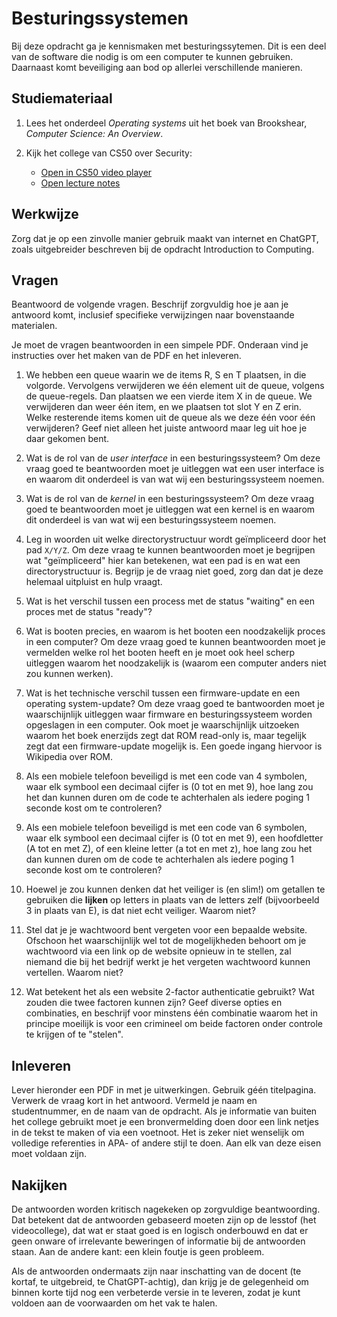 # Besturingssystemen

Bij deze opdracht ga je kennismaken met besturingssytemen. Dit is een deel van de software die nodig is om een computer te kunnen gebruiken. Daarnaast komt beveiliging aan bod op allerlei verschillende manieren.

## Studiemateriaal

1.  Lees het onderdeel *Operating systems* uit het boek van Brookshear, *Computer Science: An Overview*.

2.  Kijk het college van CS50 over Security:

    - [Open in CS50 video player](https://video.cs50.io/Kuy4cEXpXEE?start=983)
    - [Open lecture notes](https://cs50.harvard.edu/college/2022/spring/notes/cybersecurity/)

## Werkwijze

Zorg dat je op een zinvolle manier gebruik maakt van internet en ChatGPT, zoals uitgebreider beschreven bij de opdracht Introduction to Computing.

## Vragen

Beantwoord de volgende vragen. Beschrijf zorgvuldig hoe je aan je antwoord komt, inclusief specifieke verwijzingen naar bovenstaande materialen.

Je moet de vragen beantwoorden in een simpele PDF. Onderaan vind je instructies over het maken van de PDF en het inleveren.

1.  We hebben een queue waarin we de items R, S en T plaatsen, in die volgorde. Vervolgens verwijderen we één element uit de queue, volgens de queue-regels. Dan plaatsen we een vierde item X in de queue. We verwijderen dan weer één item, en we plaatsen tot slot Y en Z erin. Welke resterende items komen uit de queue als we deze één voor één verwijderen? Geef niet alleen het juiste antwoord maar leg uit hoe je daar gekomen bent.

2.  Wat is de rol van de *user interface* in een besturingssysteem? Om deze vraag goed te beantwoorden moet je uitleggen wat een user interface is en waarom dit onderdeel is van wat wij een besturingssysteem noemen.

3.  Wat is de rol van de *kernel* in een besturingssysteem? Om deze vraag goed te beantwoorden moet je uitleggen wat een kernel is en waarom dit onderdeel is van wat wij een besturingssysteem noemen.

4.  Leg in woorden uit welke directorystructuur wordt geïmpliceerd door het pad `X/Y/Z`. Om deze vraag te kunnen beantwoorden moet je begrijpen wat "geïmpliceerd" hier kan betekenen, wat een pad is en wat een directorystructuur is. Begrijp je de vraag niet goed, zorg dan dat je deze helemaal uitpluist en hulp vraagt.

5.  Wat is het verschil tussen een process met de status "waiting" en een proces met de status "ready"?

6.  Wat is booten precies, en waarom is het booten een noodzakelijk proces in een computer? Om deze vraag goed te kunnen beantwoorden moet je vermelden welke rol het booten heeft en je moet ook heel scherp uitleggen waarom het noodzakelijk is (waarom een computer anders niet zou kunnen werken).

7.  Wat is het technische verschil tussen een firmware-update en een operating system-update? Om deze vraag goed te bantwoorden moet je waarschijnlijk uitleggen waar firmware en besturingssysteem worden opgeslagen in een computer. Ook moet je waarschijnlijk uitzoeken waarom het boek enerzijds zegt dat ROM read-only is, maar tegelijk zegt dat een firmware-update mogelijk is. Een goede ingang hiervoor is Wikipedia over ROM.

8.  Als een mobiele telefoon beveiligd is met een code van 4 symbolen, waar elk symbool een decimaal cijfer is (0 tot en met 9), hoe lang zou het dan kunnen duren om de code te achterhalen als iedere poging 1 seconde kost om te controleren?

9.  Als een mobiele telefoon beveiligd is met een code van 6 symbolen, waar elk symbool een decimaal cijfer is (0 tot en met 9), een hoofdletter (A tot en met Z), of een kleine letter (a tot en met z), hoe lang zou het dan kunnen duren om de code te achterhalen als iedere poging 1 seconde kost om te controleren?

10. Hoewel je zou kunnen denken dat het veiliger is (en slim!) om getallen te gebruiken die **lijken** op letters in plaats van de letters zelf (bijvoorbeeld 3 in plaats van E), is dat niet echt veiliger. Waarom niet?

11. Stel dat je je wachtwoord bent vergeten voor een bepaalde website. Ofschoon het waarschijnlijk wel tot de mogelijkheden behoort om je wachtwoord via een link op de website opnieuw in te stellen, zal niemand die bij het bedrijf werkt je het vergeten wachtwoord kunnen vertellen. Waarom niet?

12. Wat betekent het als een website 2-factor authenticatie gebruikt? Wat zouden die twee factoren kunnen zijn? Geef diverse opties en combinaties, en beschrijf voor minstens één combinatie waarom het in principe moeilijk is voor een crimineel om beide factoren onder controle te krijgen of te "stelen".

## Inleveren

Lever hieronder een PDF in met je uitwerkingen. Gebruik géén titelpagina. Verwerk de vraag kort in het antwoord. Vermeld je naam en studentnummer, en de naam van de opdracht. Als je informatie van buiten het college gebruikt moet je een bronvermelding doen door een link netjes in de tekst te maken of via een voetnoot. Het is zeker niet wenselijk om volledige referenties in APA- of andere stijl te doen. Aan elk van deze eisen moet voldaan zijn.

## Nakijken

De antwoorden worden kritisch nagekeken op zorgvuldige beantwoording. Dat betekent dat de antwoorden gebaseerd moeten zijn op de lesstof (het videocollege), dat wat er staat goed is en logisch onderbouwd en dat er geen onware of irrelevante beweringen of informatie bij de antwoorden staan. Aan de andere kant: een klein foutje is geen probleem.

Als de antwoorden ondermaats zijn naar inschatting van de docent (te kortaf, te uitgebreid, te ChatGPT-achtig), dan krijg je de gelegenheid om binnen korte tijd nog een verbeterde versie in te leveren, zodat je kunt voldoen aan de voorwaarden om het vak te halen.
